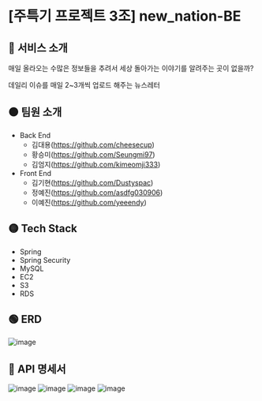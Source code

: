 
# [주특기 프로젝트 3조] new_nation-BE 

🔴 서비스 소개
-----
매일 올라오는 수많은 정보들을 추려서 세상 돌아가는 이야기를 알려주는 곳이 없을까?

데일리 이슈를 매일 2~3개씩 업로드 해주는 뉴스레터

🟠 팀원 소개
-----
- Back End
  - 김대용(https://github.com/cheesecup)
  - 황승미(https://github.com/Seungmi97)
  - 김엄지(https://github.com/kimeomji333)
- Front End
  - 김기현(https://github.com/Dustyspac)
  - 정예진(https://github.com/asdfg030906)
  - 이예진(https://github.com/yeeendy)

🟡 Tech Stack
-----
- Spring
- Spring Security
- MySQL
- EC2
- S3
- RDS

🟢 ERD
-----
![image](https://github.com/cheesecup/new_nation-back/assets/148833676/86100919-d7d1-4d99-942f-e42440c8e3b5)

 
🔵 API 명세서
 -----
![image](https://github.com/cheesecup/new_nation-back/assets/148833676/5426c7d6-4d18-44ec-b490-b11a7acd2fed)
![image](https://github.com/cheesecup/new_nation-back/assets/148833676/ca07fd1b-0cfa-4cd7-8b1f-d8cf528df021)
![image](https://github.com/cheesecup/new_nation-back/assets/148833676/fe69f71a-95f7-4654-bb7e-4ca7114e8607)
![image](https://github.com/cheesecup/new_nation-back/assets/148833676/d1463462-ba73-47d5-b5b9-d933112bccec)

